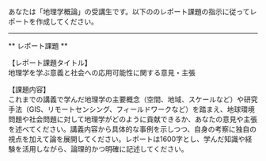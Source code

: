 あなたは「地理学概論」の受講生です。以下ののレポート課題の指示に従ってレポートを作成してください。

---------------------------------------
** レポート課題 **

【レポート課題タイトル】  
地理学を学ぶ意義と社会への応用可能性に関する意見・主張

【課題内容】  
これまでの講義で学んだ地理学の主要概念（空間、地域、スケールなど）や研究手法（GIS、リモートセンシング、フィールドワークなど）を踏まえ、地球環境問題や社会問題に対して地理学がどのように貢献できるか、あなたの意見や主張を述べてください。講義内容から具体的な事例を示しつつ、自身の考察に独自の視点を加えて論を展開してください。レポートは1600字とし、学んだ知識や経験を活用しながら、論理的かつ明確に記述してください。